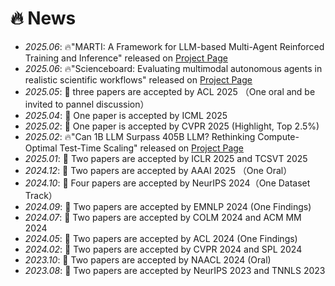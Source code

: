 # 🔥 News
- *2025.06*: 🔥"MARTI: A Framework for LLM-based Multi-Agent Reinforced Training and Inference" released on [Project Page](https://github.com/TsinghuaC3I/MARTI) 
- *2025.06*: 🔥"Scienceboard: Evaluating multimodal autonomous agents in realistic scientific workflows" released on [Project Page](https://qiushisun.github.io/ScienceBoard-Home/)
- *2025.05*: 🎉 three papers are accepted by ACL 2025 （One oral and be invited to pannel discussion）
- *2025.04*: 🎉 One   paper  is accepted by ICML 2025
- *2025.02*: 🎉 One   paper  is accepted by CVPR 2025 (Highlight, Top 2.5%)
- *2025.02*: 🔥"Can 1B LLM Surpass 405B LLM? Rethinking Compute-Optimal Test-Time Scaling" released on [Project Page](https://github.com/RyanLiu112/compute-optimal-tts)
- *2025.01*: 🎉 Two   papers are accepted by ICLR 2025 and TCSVT 2025
- *2024.12*: 🎉 Two   papers are accepted by AAAI 2025 （One Oral）
- *2024.10*: 🎉 Four  papers are accepted by NeurIPS 2024（One Dataset Track）
- *2024.09*: 🎉 Two   papers are accepted by EMNLP 2024 (One Findings)
- *2024.07*: 🎉 Two   papers are accepted by COLM 2024 and ACM MM 2024 
- *2024.05*: 🎉 Two   papers are accepted by ACL 2024 (One Findings)
- *2024.02*: 🎉 Two   papers are accepted by CVPR 2024 and SPL 2024
- *2023.10*: 🎉 Two   papers are accepted by NAACL 2024 (Oral)
- *2023.08*: 🎉 Two   papers are accepted by NeurIPS 2023 and TNNLS 2023
